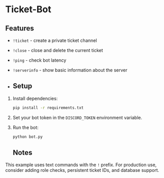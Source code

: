 # Ticket-Bot
## Features

- `!ticket` - create a private ticket channel
- `!close` - close and delete the current ticket
- `!ping` - check bot latency
- `!serverinfo` - show basic information about the server

- ## Setup

1. Install dependencies:
   ```bash
   pip install -r requirements.txt
   ```
2. Set your bot token in the `DISCORD_TOKEN` environment variable.
3. Run the bot:
   ```bash
   python bot.py
   ```

   ## Notes

This example uses text commands with the `!` prefix. For production use, consider adding
role checks, persistent ticket IDs, and database support.

